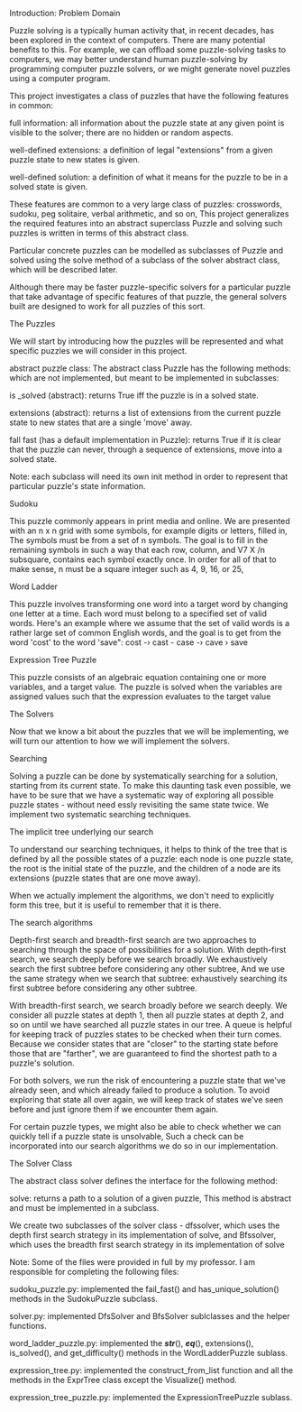 Introduction: Problem Domain

Puzzle solving is a typically human activity that, in recent decades, has been explored in the context of computers. There are many
potential benefits to this. For example, we can offload some puzzle-solving tasks to computers, we may better understand human
puzzle-solving by programming computer puzzle solvers, or we might generate novel puzzles using a computer program.

This project investigates a class of puzzles that have the following features in common:

full information: all information about the puzzle state at any given point is visible to the solver; there are no hidden or random aspects.

well-defined extensions: a definition of legal "extensions" from a given puzzle state to new states is given.

well-defined solution: a definition of what it means for the puzzle to be in a solved state is given.

These features are common to a very large class of puzzles: crosswords, sudoku, peg solitaire, verbal arithmetic, and so on, This
project generalizes the required features into an abstract superclass Puzzle and solving such puzzles is written in terms of this abstract class.

Particular concrete puzzles can be modelled as subclasses of Puzzle and solved using the solve method of a subclass of the solver abstract class, which will be described later.

Although there may be faster puzzle-specific solvers for a particular puzzle that take advantage of specific features of that puzzle, the general solvers built are designed to work for all puzzles of this sort.


The Puzzles

We will start by introducing how the puzzles will be represented and what specific puzzles we will consider in this project.

abstract puzzle class:
The abstract class Puzzle has the following methods: which are not implemented, but meant to be implemented in subclasses:

is _solved (abstract): returns True iff the puzzle is in a solved state.

extensions (abstract): returns a list of extensions from the current puzzle state to new states that are a single 'move' away.

fall fast (has a default implementation in Puzzle): returns True if it is clear that the puzzle can never, through a sequence of extensions, move into a solved state.

Note: each subclass will need its own init method in order to represent that particular puzzle's state information.


Sudoku

This puzzle commonly appears in print media and online. We are presented with an n x n grid with some symbols, for example digits
or letters, filled in, The symbols must be from a set of n symbols. The goal is to fill in the remaining symbols in such a way that each
row, column, and V7 X /n subsquare, contains each symbol exactly once. In order for all of that to make sense, n must be a square
integer such as 4, 9, 16, or 25,


Word Ladder

This puzzle involves transforming one word into a target word by changing one letter at a time. Each word must belong to a specified
set of valid words. Here's an example where we assume that the set of valid words is a rather large set of common English words, and
the goal is to get from the word 'cost' to the word 'save":
cost -› cast - case -› cave › save


Expression Tree Puzzle

This puzzle consists of an algebraic equation containing one or more variables, and a target value. The puzzle is solved when the
variables are assigned values such that the expression evaluates to the target value


The Solvers

Now that we know a bit about the puzzles that we will be implementing, we will turn our attention to how we will implement the solvers.

Searching

Solving a puzzle can be done by systematically searching for a solution, starting from its current state. To make this daunting task even possible, we have to be sure that we have a systematic way of exploring all possible puzzle states - without need essly revisiting the same state twice.
We implement two systematic searching techniques.

The implicit tree underlying our search

To understand our searching techniques, it helps to think of the tree that is defined by all the possible states of a puzzle: each node is one puzzle state, the root is the initial state of the puzzle, and the children of a node are its extensions (puzzle states that are one move away).

When we actually implement the algorithms, we don't need to explicitly form this tree, but it is useful to remember that it is there. 


The search algorithms

Depth-first search and breadth-first search are two approaches to searching through the space of possibilities for a solution.
With depth-first search, we search deeply before we search broadly. We exhaustively search the first subtree before considering any
other subtree, And we use the same strategy when we search that subtree: exhaustively searching its first subtree before considering
any other subtree.

With breadth-first search, we search broadly before we search deeply. We consider all puzzle states at depth 1, then all puzzle states
at depth 2, and so on until we have searched all puzzle states in our tree. A queue is helpful for keeping track of puzzles states to be checked when their turn comes. Because we consider states that are "closer" to the starting state before those that are "farther", we are guaranteed to find the shortest path to a puzzle's solution.

For both solvers, we run the risk of encountering a puzzle state that we've already seen, and which already failed to produce a solution. To avoid exploring that state all over again, we will keep track of states we've seen before and just ignore them if we encounter them
again.

For certain puzzle types, we might also be able to check whether we can quickly tell if a puzzle state is unsolvable, Such a check can
be incorporated into our search algorithms we do so in our implementation.

The Solver Class

The abstract class solver defines the interface for the following method:

solve: returns a path to a solution of a given puzzle, This method is abstract and must be implemented in a subclass.

We create two subclasses of the solver class - dfssolver, which uses the depth first search strategy in its implementation of
solve, and Bfssolver, which uses the breadth first search strategy in its implementation of solve


Note: Some of the files were provided in full by my professor. I am responsible for completing the following files:

sudoku_puzzle.py: implemented the fail_fast() and has_unique_solution() methods in the SudokuPuzzle subclass.

solver.py: implemented DfsSolver and BfsSolver sublclasses and the helper functions.

word_ladder_puzzle.py: implemented the ___str___(), ___eq___(), extensions(), is_solved(), and get_difficulty() methods in the WordLadderPuzzle sublass.

expression_tree.py: implemented the construct_from_list function and all the methods in the ExprTree class except the Visualize() method.

expression_tree_puzzle.py: implemented the ExpressionTreePuzzle sublass.

